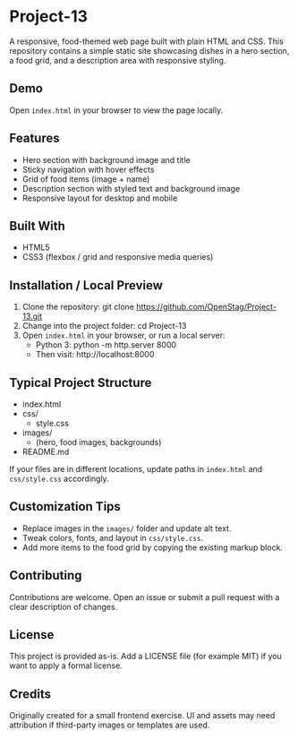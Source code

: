 # Project-13

A responsive, food-themed web page built with plain HTML and CSS. This repository contains a simple static site showcasing dishes in a hero section, a food grid, and a description area with responsive styling.

## Demo
Open `index.html` in your browser to view the page locally.

## Features
- Hero section with background image and title
- Sticky navigation with hover effects
- Grid of food items (image + name)
- Description section with styled text and background image
- Responsive layout for desktop and mobile

## Built With
- HTML5
- CSS3 (flexbox / grid and responsive media queries)

## Installation / Local Preview
1. Clone the repository:
   git clone https://github.com/OpenStag/Project-13.git
2. Change into the project folder:
   cd Project-13
3. Open `index.html` in your browser, or run a local server:
   - Python 3: python -m http.server 8000
   - Then visit: http://localhost:8000

## Typical Project Structure
- index.html
- css/
  - style.css
- images/
  - (hero, food images, backgrounds)
- README.md

If your files are in different locations, update paths in `index.html` and `css/style.css` accordingly.

## Customization Tips
- Replace images in the `images/` folder and update alt text.
- Tweak colors, fonts, and layout in `css/style.css`.
- Add more items to the food grid by copying the existing markup block.

## Contributing
Contributions are welcome. Open an issue or submit a pull request with a clear description of changes.

## License
This project is provided as-is. Add a LICENSE file (for example MIT) if you want to apply a formal license.

## Credits
Originally created for a small frontend exercise. UI and assets may need attribution if third-party images or templates are used.
